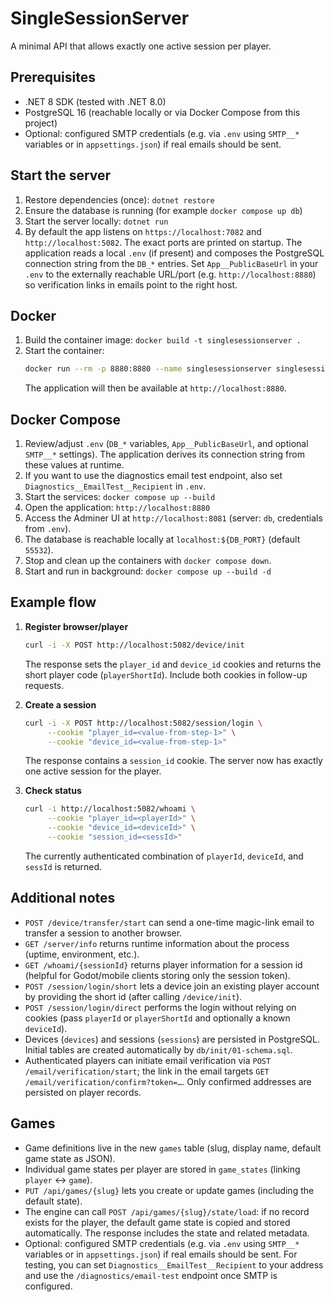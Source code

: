 # SingleSessionServer

A minimal API that allows exactly one active session per player.

## Prerequisites

- .NET 8 SDK (tested with .NET 8.0)
- PostgreSQL 16 (reachable locally or via Docker Compose from this project)
- Optional: configured SMTP credentials (e.g. via `.env` using `SMTP__*` variables or in `appsettings.json`) if real emails should be sent.

## Start the server

1. Restore dependencies (once): `dotnet restore`
2. Ensure the database is running (for example `docker compose up db`)
3. Start the server locally: `dotnet run`
4. By default the app listens on `https://localhost:7082` and `http://localhost:5082`. The exact ports are printed on startup.
   The application reads a local `.env` (if present) and composes the PostgreSQL connection string from the `DB_*` entries.
   Set `App__PublicBaseUrl` in your `.env` to the externally reachable URL/port (e.g. `http://localhost:8880`) so verification links in emails point to the right host.

## Docker

1. Build the container image: `docker build -t singlesessionserver .`
2. Start the container:
   ```bash
   docker run --rm -p 8880:8880 --name singlesessionserver singlesessionserver
   ```
   The application will then be available at `http://localhost:8880`.

## Docker Compose

1. Review/adjust `.env` (`DB_*` variables, `App__PublicBaseUrl`, and optional `SMTP__*` settings). The application derives its connection string from these values at runtime.
2. If you want to use the diagnostics email test endpoint, also set `Diagnostics__EmailTest__Recipient` in `.env`.
3. Start the services: `docker compose up --build`
4. Open the application: `http://localhost:8880`
5. Access the Adminer UI at `http://localhost:8081` (server: `db`, credentials from `.env`).
6. The database is reachable locally at `localhost:${DB_PORT}` (default `55532`).
7. Stop and clean up the containers with `docker compose down`.
8. Start and run in background: `docker compose up --build -d`

## Example flow

1. **Register browser/player**

   ```bash
   curl -i -X POST http://localhost:5082/device/init
   ```

   The response sets the `player_id` and `device_id` cookies and returns the short player code (`playerShortId`). Include both cookies in follow-up requests.

2. **Create a session**

   ```bash
   curl -i -X POST http://localhost:5082/session/login \
        --cookie "player_id=<value-from-step-1>" \
        --cookie "device_id=<value-from-step-1>"
   ```

   The response contains a `session_id` cookie. The server now has exactly one active session for the player.

3. **Check status**
   ```bash
   curl -i http://localhost:5082/whoami \
        --cookie "player_id=<playerId>" \
        --cookie "device_id=<deviceId>" \
        --cookie "session_id=<sessId>"
   ```
   The currently authenticated combination of `playerId`, `deviceId`, and `sessId` is returned.

## Additional notes

- `POST /device/transfer/start` can send a one-time magic-link email to transfer a session to another browser.
- `GET /server/info` returns runtime information about the process (uptime, environment, etc.).
- `GET /whoami/{sessionId}` returns player information for a session id (helpful for Godot/mobile clients storing only the session token).
- `POST /session/login/short` lets a device join an existing player account by providing the short id (after calling `/device/init`).
- `POST /session/login/direct` performs the login without relying on cookies (pass `playerId` or `playerShortId` and optionally a known `deviceId`).
- Devices (`devices`) and sessions (`sessions`) are persisted in PostgreSQL. Initial tables are created automatically by `db/init/01-schema.sql`.
- Authenticated players can initiate email verification via `POST /email/verification/start`; the link in the email targets `GET /email/verification/confirm?token=…`. Only confirmed addresses are persisted on player records.

## Games

- Game definitions live in the new `games` table (slug, display name, default game state as JSON).
- Individual game states per player are stored in `game_states` (linking `player` ↔ `game`).
- `PUT /api/games/{slug}` lets you create or update games (including the default state).
- The engine can call `POST /api/games/{slug}/state/load`: if no record exists for the player, the default game state is copied and stored automatically. The response includes the state and related metadata.
- Optional: configured SMTP credentials (e.g. via `.env` using `SMTP__*` variables or in `appsettings.json`) if real emails should be sent. For testing, you can set `Diagnostics__EmailTest__Recipient` to your address and use the `/diagnostics/email-test` endpoint once SMTP is configured.

